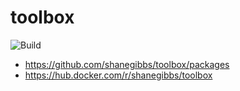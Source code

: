 # toolbox

![Build](https://github.com/shanegibbs/toolbox/workflows/Build/badge.svg)

* https://github.com/shanegibbs/toolbox/packages
* https://hub.docker.com/r/shanegibbs/toolbox
